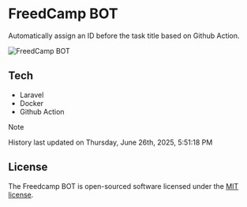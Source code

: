 # FreedCamp BOT

Automatically assign an ID before the task title based on Github Action.

![FreedCamp BOT](https://repository-images.githubusercontent.com/737932867/7d34798b-2680-471c-b089-a78a718d3d6a)

## Tech

- Laravel
- Docker
- Github Action

> [!NOTE]  
> History last updated on Thursday, June 26th, 2025, 5:51:18 PM

## License

The Freedcamp BOT is open-sourced software licensed under the [MIT license](https://opensource.org/licenses/MIT).
